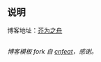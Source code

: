 ## 说明
博客地址：[芥为之舟](qiongsong.com)

##

*博客模板 fork 自 [cnfeat](https://github.com/cnfeat/blog.io/tree/master)，感谢。*



